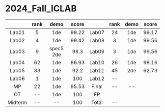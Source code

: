 # 2024_Fall_ICLAB

|  | rank | demo | score |  | rank | demo | score |
| :---: | :---: | :---: | :---: | :---:  | :---:| :---: | :---: |
| Lab01 | 5  |1de      | 99.22 | Lab07 | 24 |1de| 99.17 |
| Lab02 | 4  |1de      | 99.42 | Lab08 |  3 |1de| 99.56 |
| Lab03 | 9  |spec5 2de| 98.3  | Lab09 |  3 |1de| 99.56 |
| Lab04 | 62 |1de      | 86.93 | Lab10 | 26 |1de| 98.16 |
| Lab05 | 33 |1de      | 92.2  | Lab11 | 45 |2de| 62.73 |
| Lab06 | 1 |1de      |  100   | Lab12 | -- | | |
| MP     | 22 |1de  | 95.53 | Final| -- | -- | | 
| OT     | -- |1de  | 100 | FP   |    |    | |
| Midterm| -- | --  | 100 | Total| -- |    | |
